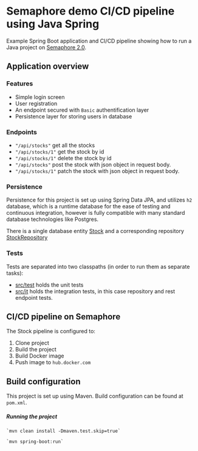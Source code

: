 # Semaphore demo CI/CD pipeline using Java Spring

Example Spring Boot application and CI/CD pipeline showing how to run a Java
project on [Semaphore 2.0](https://semaphoreci.com).

## Application overview

### Features

 - Simple login screen
 - User registration
 - An endpoint secured with `Basic` authentification layer
 - Persistence layer for storing users in database
 
### Endpoints

 - `"/api/stocks"` get all the stocks 
 - `"/api/stocks/1"` get the stock by id
 - `"/api/stocks/1"` delete the stock by id
 - `"/api/stocks"` post the stock with json object in request body.
 - `"/api/stocks/1"` patch the stock with json object in request body.
 ### Persistence
 
 Persistence for this project is set up using Spring Data JPA, and utilizes `h2` database,
 which is a runtime database for the ease of testing and continuous integration, however is fully compatible with many 
 standard database technologies like Postgres.
 
 There is a single database entity [Stock](/stockapp/src/main/java/com/payconiq/stockapp/model/Stock.java)
  and a corresponding repository [StockRepository](/stockapp/src/main/java/com/payconiq/stockapp/repository/StockRepository.java)

### Tests

  Tests are separated into two classpaths (in order to run them as separate tasks): 
   - [src/test](src/test) holds the unit tests
   - [src/it](src/it) holds the integration tests, in this case repository and rest endpoint tests.


## CI/CD pipeline on Semaphore

The Stock pipeline is configured to:

  1. Clone project
  2. Build the project
  3. Build Docker image
  4. Push image to `hub.docker.com`

## Build configuration

This project is set up using Maven. Build configuration can be found at `pom.xml`.

##### Running the project

	`mvn clean install -Dmaven.test.skip=true`
 
	`mvn spring-boot:run`

	
